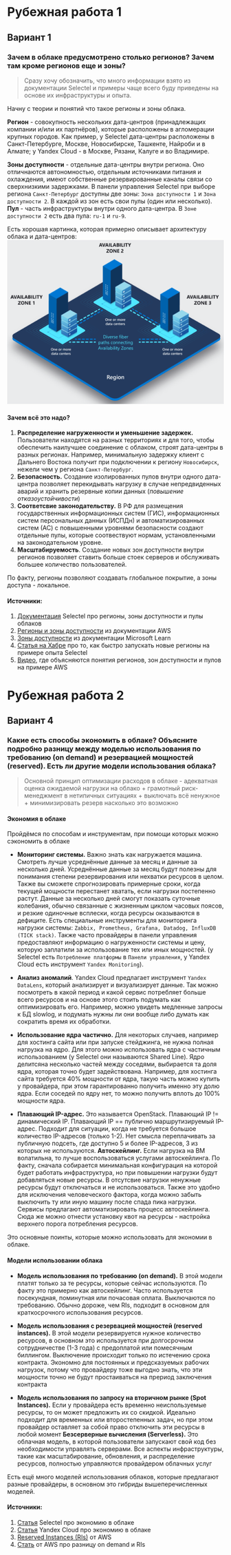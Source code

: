 # Рубежная работа 1
## Вариант 1
### Зачем в облаке предусмотрено столько регионов? Зачем там кроме регионов еще и зоны?

> Сразу хочу обозначить, что много информации взято из документации Selectel и примеры чаще всего буду приведены на основе их инфраструктуры и опыта.

Начну с теории и понятий что такое регионы и зоны облака.

**Регион** - совокупность нескольких дата-центров (принадлежащих компании и/или их партнёров), которые расположены в агломерации крупных городов. Как пример, у Selectel дата-центры расположены в Санкт-Петербурге, Москве, Новосибирске, Ташкенте, Найроби и в Алмате; у Yandex Cloud - в Москве, Рязани, Калуге и во Владимире.

**Зоны доступности** - отдельные дата-центры внутри региона. Оно отличнаются автономностью, отдельным источниками питания и охлаждения, имеют собственные резервированные каналы связи со сверхнизкими задержками. В панели управления Selectel при выборе региона `Санкт-Петербург` доступны две зоны: `Зона доступности 1` и `Зона доступности 2`. В каждой из зон есть свои пулы (один или несколько). **Пул** - часть инфраструктуры внутри одного дата-центра. В `Зоне доступности 2` есть два пула: `ru-1` и `ru-9`.

Есть хорошая картинка, которая примерно описывает архитектуру облака и дата-центров:
![картиночка](img/cloud-regions.png)

#### Зачем всё это надо?

1. **Распределение нагруженности и уменьшение задержек.** Пользователи находятся на разных территориях и для того, чтобы обеспечить наилучшее соединение с облаком, строят дата-центры в разных регионах. Например, минимальную задержку клиент с Дальнего Востока получит при подключении к региону `Новосибирск`, нежели чем у региона `Санкт-Петербург`.
2. **Безопасность.** Создание изолированных пулов внутри одного дата-центра позволяет перекидывать нагрузку в случае непредвиденных аварий и хранить резервные копии данных (*повышение отказоустойчивости*)
3. **Соответсвие законодательству.** В РФ для размещения государственных информационных систем (ГИС), информационных систем персональных данных (ИСПДн) и автоматизированных систем (АС) с повышенными уровнями безопасности создают отдельные пулы, которые соотвествуют нормам, установленными на законодательном уровне.
4. **Масштабируемость**. Создание новых зон доступности внутри регионов позволяет ставить больше стоек серверов и обслуживать большее количество пользователей.

По факту, регионы позволяют создавать глобальное покрытие, а зоны доступа - локальное.

#### Источники:
1. [Документация](https://docs.selectel.ru/control-panel-actions/infrastructure/?pk_vid=0b94dfadfdffbeca1734703178373855) Selectel про регионы, зоны доступности и пулы облаков
2. [Регионы и зоны доступности](https://aws.amazon.com/ru/about-aws/global-infrastructure/regions_az/?utm_source=chatgpt.com) из документации AWS
3. [Зоны доступности](https://learn.microsoft.com/ru-ru/azure/reliability/availability-zones-overview?utm_source=chatgpt.com&tabs=azure-cli) из документации Microsoft Learn
4. [Статья на Хабре](https://habr.com/ru/companies/selectel/articles/674212/) про то, как быстро запускать новые регионы на примере опыта Selectel
5. [Видео](https://www.youtube.com/watch?v=MHgo0oAdCQg), где объясняются понятия регионов, зон доступности и пулов на примере AWS

# Рубежная работа 2
## Вариант 4
### Какие есть способы экономить в облаке? Объясните подробно разницу между моделью использования по требованию (on demand) и резервацией мощностей (reserved). Есть ли другие модели использования облака?

> Основной принцип оптимизации расходов в облаке - адекватная оценка ожидаемой нагрузки на облако + грамотный риск-менеджмент в нетипичных ситуациях + выключать всё ненужное + минимизировать резерв насколько это возможно

#### Экономия в облаке
Пройдёмся по способам и инструментам, при помощи которых можно сэкономить в облаке

- **Мониторинг системы.** Важно знать как нагружается машина. Смотреть лучше усреднённые данные за месяц и данные за несколько дней. Усреднённые данные за месяц будут полезны для понимания степени резервирования или нехватки ресурсов в целом. Также вы сможете спрогнозировать примерные сроки, когда текущей мощности перестанет хватать, если нагрузки постепенно растут. Данные за несколько дней смогут показать суточные колебания, обычно связанные с жизненным циклом часовых поясов, и резкие одиночные всплески, когда ресурсы оказываются в дефиците. Есть специальные инструменты для мониторинга нагрузки системы: `Zabbix, Prometheus, Grafana, Datadog, InfluxDB (TICK stack)`. Также часто провайдеры в панели управления предоставляют информацию о нагруженности системы и цену, которую заплатили за использование тех или иных мощностей. (у Selectel есть `Потребление платформы` в `Панели управления`, у Yandex Cloud есть инструмент `Yandex Monitoring`).

- **Анализ аномалий**. Yandex Cloud предлагает инструмент `Yandex DataLens`, который анализирует и визуализирует данные. Так можно посмотреть в какой период и какой сервис потребляет больше всего ресурсов и на основе этого стоить подумать как оптимизировать его. Например, можно увидеть медленные запросы к БД slowlog, и подумать нужны ли они вообще либо думать как сократить время их обработки.

- **Использование ядра частично.** Для некоторых случаев, например для хостинга сайта или при запуске стейджинга, не нужна полная нагрузка на ядро. Для этого можно использовать ядра с частичным использованием (у Selectel они называются Shared Line). Ядро делитсяна несколько частей между соседями, выбирается та доля ядра, которая точно будет задействована. Например, для хостинга сайта требуется 40% мощности от ядра, такую часть можно купить у провайдера, при этом гарантированно получить именно эту долю ядра. Если соседей по ядру нет, то можно получить вплоть до 100% мощности ядра.

- **Плавающий IP-адрес.** Это называется OpenStack. Плавающий IP != динамический IP. Плавающий IP == публично маршрутизируемый IP-адрес. Подходит для ситуации, когда не требуется большое количество IP-адресов (только 1-2). Нет смысла переплачивать за публичную подсеть, где доступно 5 и более IP-адресов, 3 из которых не используются.
**Автоскейлинг.** Если нагрузка на ВМ волатильна, то лучше воспользоваться услугами автоскейлинга. По факту, сначала собирается минимальная конфигурация на которой будет работать инфраструктура, но при повышении нагрузки будут добавляться новые ресурсы. В отсутсвие нагрузки ненужные ресурсы будут отключаться и не использоваться. Также это удобно для исключения человеческого фактора, когда можно забыть выключить ту или иную машину после спада пика нагрузки. Сервисы предлагают автоматизировать процесс автоскейлинга. Сюда же можно отнести установку квот на ресурсы - настройка верхнего порога потребления ресурсов.

Это основные поинты, которые можно использовать для экономии в облаке.

#### Модели использовании облака

- **Модель использования по требованию (on demand).** В этой модели платят только за те ресурсы, которые сейчас используются. По факту это примерно как автоскейлинг. Часто используется посекундная, поминутная или почасовая оплата. Выключаются по требованию. Обычно дороже, чем RIs, подходит в основном для краткосрочного использования ресурсов.

- **Модель использования с резервацией мощностей (reserved instances).** В этой модели резервируется нужное количество ресурсов, в основном это используется при долгосрочном сотрудничестве (1-3 года) с предоплатой или помесячным биллингом. Выключение происходит только по истечению срока контракта. Экономно для постоянных и предсказуемых рабочих нагрузок, потому что провайдеру тоже выгодно знать, что эти мощности точно не будут простаиваться на прериод заключения контракта

- **Модель использования по запросу на вторичном рынке (Spot Instances).** Если у провайдера есть временно неиспользуемые ресурсы, то он может предложить их со скидкой. Идеально подходит для временных или второстепенных задач, но при этом провайдер оставляет за собой право отключить эти ресурсы в любой момент
**Безсерверные вычисления (Serverless).** Это облачная модель, в которой пользователи запускают свой код без необходимости управлять серверами. Все аспекты инфраструктуры, такие как масштабирование, обновления, и распределение ресурсов, полностью управляются провайдером облачных услуг

Есть ещё много моделей использования облаков, которые предлагают разные провайдеры, в основном это гибриды вышеперечисленных моделей.

#### Источники:
1. [Статья](https://selectel.ru/blog/saving-iaas/) Selectel про экономию в облаке
2. [Статья](https://yandex.cloud/ru/blog/posts/2019/12/economy) Yandex Cloud про экономию в облаке
3. [Reserved Instances (RIs)](https://aws.amazon.com/aws-cost-management/aws-cost-optimization/reserved-instances/) от AWS
4. [Стать](https://aws.amazon.com/compare/the-difference-between-on-demand-instances-and-reserved-instances/) от AWS про разницу on demand и RIs
